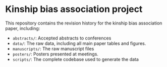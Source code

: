# Kinship bias association project

This repository contains the revision history for the kinship bias association paper, including:

- `abstracts/`: Accepted abstracts to conferences
- `data/`: The raw data, including all main paper tables and figures.
- `manuscripts/`: The raw manuscript files
- `posters/`: Posters presented at meetings.
- `scripts/`: The complete codebase used to generate the data
